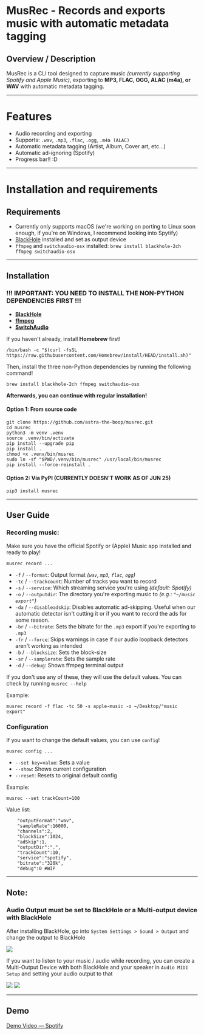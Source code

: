# MusRec - Records and exports music with automatic metadata tagging
## Overview / Description

MusRec is a CLI tool designed to capture music _(currently supporting Spotify and Apple Music)_, exporting to **MP3, FLAC, OGG, ALAC (m4a), or WAV** with automatic metadata tagging.

---

# Features
- Audio recording and exporting
- Supports: `.wav`, `.mp3`, `.flac`, `.ogg`, `.m4a (ALAC)`
- Automatic metadata tagging (Artist, Album, Cover art, etc...)
- Automatic ad-ignoring (Spotify)
- Progress bar!! :D

---

# Installation and requirements

## Requirements
- Currently only supports macOS (we're working on porting to Linux soon enough, if you're on Windows, I recommend looking into Spytify)
- [BlackHole](https://github.com/ExistentialAudio/BlackHole) installed and set as output device
- `ffmpeg` and `switchaudio-osx` installed: `brew install blackhole-2ch ffmpeg switchaudio-osx`

---

## Installation
### !!! IMPORTANT: YOU NEED TO INSTALL THE NON-PYTHON DEPENDENCIES FIRST !!!
- **[BlackHole](https://github.com/ExistentialAudio/BlackHole)**
- **[ffmpeg](https://ffmpeg.org/)**
- **[SwitchAudio](https://github.com/deweller/switchaudio-osx)**

If you haven't already, install **Homebrew** first!
```shell
/bin/bash -c "$(curl -fsSL https://raw.githubusercontent.com/Homebrew/install/HEAD/install.sh)"
```

Then, install the three non-Python dependencies by running the following command!

```shell
brew install blackhole-2ch ffmpeg switchaudio-osx
```

**Afterwards, you can continue with regular installation!**

#### Option 1: From source code
```shell
git clone https://github.com/astra-the-boop/musrec.git
cd musrec
python3 -m venv .venv
source .venv/bin/activate
pip install --upgrade pip
pip install .
chmod +x .venv/bin/musrec
sudo ln -sf "$PWD/.venv/bin/musrec" /usr/local/bin/musrec
pip install --force-reinstall .
```

#### Option 2: Via PyPI (CURRENTLY DOESN'T WORK AS OF JUN 25)
```shell
pip3 install musrec
```

---

## User Guide

### Recording music:

Make sure you have the official Spotify or (Apple) Music app installed and ready to play!

`musrec record ...`

- `-f` / `--format`: Output format _(`wav`, `mp3`, `flac`, `ogg`)_
- `-tc` / `--trackcount`: Number of tracks you want to record
- `-s` / `--service`: Which streaming service you're using _(default: Spotify)_
- `-o` / `--outputdir`: The directory you're exporting music to _(e.g.: `"~/music export"`)_
- `-da` / `--disableadskip`: Disables automatic ad-skipping. Useful when our automatic detector isn't cutting it or if you want to record the ads for some reason.
- `-br` / `--bitrate`: Sets the bitrate for the `.mp3` export if you're exporting to `.mp3`
- `-fr` / `--force`: Skips warnings in case if our audio loopback detectors aren't working as intended
- `-b` / `--blocksize`: Sets the block-size
- `-sr` / `--samplerate`: Sets the sample rate
- `-d` / `--debug`: Shows ffmpeg terminal output

If you don't use any of these, they will use the default values. You can check by running `musrec --help`

Example:
```shell
musrec record -f flac -tc 50 -s apple-music -o ~/Desktop/"music export"
```

### Configuration
If you want to change the default values, you can use `config`!

`musrec config ...`
- `--set key=value`: Sets a value
- `--show`: Shows current configuration
- `--reset`: Resets to original default config

Example:
```shell
musrec --set trackCount=100
```

Value list:
```shell
    "outputFormat":"wav",
    "sampleRate":16000,
    "channels":2,
    "blockSize":1024,
    "adSkip":1,
    "outputDir":".",
    "trackCount":10,
    "service":"spotify",
    "bitrate":"320k",
    "debug":0 #WIP
```

---

## Note:

### Audio Output must be set to BlackHole or a Multi-output device with BlackHole

After installing BlackHole, go into `System Settings > Sound > Output` and change the output to BlackHole

<img src="media/blackhole1.gif">

If you want to listen to your music / audio while recording, you can create a Multi-Output Device with both BlackHole and your speaker in `Audio MIDI Setup` and setting your audio output to that

<img src="media/blackhole2.gif">

<img src="media/blackhole3.png">

---

## Demo
[Demo Video — Spotify](https://youtu.be/P_YUd3iGAog)
